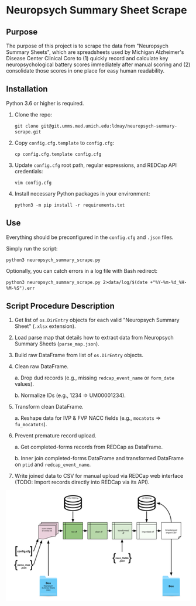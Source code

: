 # Neuropsych Summary Sheet Scrape

## Purpose

The purpose of this project is to scrape the data from "Neuropsych Summary Sheets", which are spreadsheets used by Michigan Alzheimer's Disease Center Clinical Core to (1) quickly record and calculate key neuropsychological battery scores immediately after manual scoring and (2) consolidate those scores in one place for easy human readability.

## Installation

Python 3.6 or higher is required.

1. Clone the repo:

    ```shell script
    git clone git@git.umms.med.umich.edu:ldmay/neuropsych-summary-scrape.git
    ```

2. Copy `config.cfg.template` to `config.cfg`:

    ```shell script
    cp config.cfg.template config.cfg
    ```

3. Update `config.cfg` root path, regular expressions, and REDCap API credentials: 

    ```shell script
    vim config.cfg
    ```

4. Install necessary Python packages in your environment: 

    ```shell script
    python3 -m pip install -r requirements.txt
    ```

## Use

Everything should be preconfigured in the `config.cfg` and `.json` files.

Simply run the script:

```shell script
python3 neuropsych_summary_scrape.py
```

Optionally, you can catch errors in a log file with Bash redirect:

```shell script
python3 neuropsych_summary_scrape.py 2>data/log/$(date +"%Y-%m-%d_%H-%M-%S").err
```


## Script Procedure Description

1. Get list of `os.DirEntry` objects for each valid "Neuropsych Summary Sheet" (`.xlsx` extension).

2. Load parse map that details how to extract data from Neuropsych Summary Sheets (`parse_map.json`).

3. Build raw DataFrame from list of `os.DirEntry` objects.

4. Clean raw DataFrame.

    a. Drop dud records (e.g., missing `redcap_event_name` or `form_date` values).
   
    b. Normalize IDs (e.g., 1234 => UM00001234).
     
5. Transform clean DataFrame.

    a. Reshape data for IVP & FVP NACC fields (e.g., `mocatots` => `fu_mocatots`).
    
6. Prevent premature record upload.

    a. Get completed-forms records from REDCap as DataFrame.
    
    b. Inner join completed-forms DataFrame and transformed DataFrame on `ptid` and `redcap_event_name`.
    
7. Write joined data to CSV for manual upload via REDCap web interface (TODO: Import records directly into REDCap via its API).

![Neuropsych summary sheets pipeline](resources/img/Neuropsych_Summary_Scrape.svg "Neuropsych Summary Sheets Pipeline")
